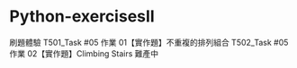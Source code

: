# Python-exercisesII
刷題體驗
T501_Task #05 作業 01【實作題】不重複的排列組合
T502_Task #05 作業 02【實作題】Climbing Stairs
難產中
